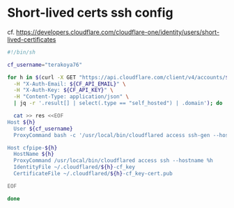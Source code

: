 # Short-lived certs ssh config
cf. https://developers.cloudflare.com/cloudflare-one/identity/users/short-lived-certificates


```bash
#!/bin/sh

cf_username="terakoya76"

for h in $(curl -X GET "https://api.cloudflare.com/client/v4/accounts/${CF_ACCOUNT_ID}/access/apps" \
  -H "X-Auth-Email: ${CF_API_EMAIL}" \
  -H "X-Auth-Key: ${CF_API_KEY}" \
  -H "Content-Type: application/json" \
  | jq -r '.result[] | select(.type == "self_hosted") | .domain'); do

  cat >> res <<EOF
Host ${h}
  User ${cf_username}
  ProxyCommand bash -c '/usr/local/bin/cloudflared access ssh-gen --hostname %h; ssh -tt %r@cfpipe-${h} >&2 <&1'

Host cfpipe-${h}
  HostName ${h}
  ProxyCommand /usr/local/bin/cloudflared access ssh --hostname %h
  IdentityFile ~/.cloudflared/${h}-cf_key
  CertificateFile ~/.cloudflared/${h}-cf_key-cert.pub

EOF

done
```
